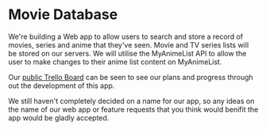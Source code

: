 # Movie Database

We're building a Web app to allow users to search and store a record of movies, series and anime that they've seen. Movie and TV series lists will be stored on our servers. We will utilise the MyAnimeList API to allow the user to make changes to their anime list content on MyAnimeList.

Our [public Trello Board](https://trello.com/b/O9I2YLuO/movie-tracker) can be seen to see our plans and progress through out the development of this app.

We still haven't completely decided on a name for our app, so any ideas on the name of our web app or feature requests that you think would benifit the app would be gladly accepted.
